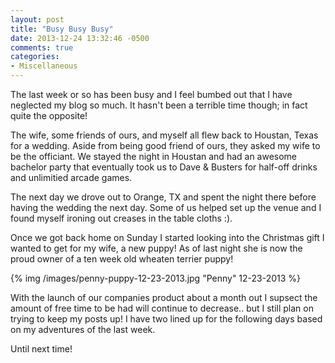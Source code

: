 ```yaml
---
layout: post
title: "Busy Busy Busy"
date: 2013-12-24 13:32:46 -0500
comments: true
categories: 
- Miscellaneous
---
```

The last week or so has been busy and I feel bumbed out that I have neglected
my blog so much.  It hasn't been a terrible time though; in fact quite the
opposite!

<!-- more -->

The wife, some friends of ours, and myself all flew back to Houstan, Texas for
a wedding.  Aside from being good friend of ours, they asked my wife to be the
officiant.  We stayed the night in Houstan and had an awesome bachelor party
that eventually took us to Dave & Busters for half-off drinks and unlimitied
arcade games.

The next day we drove out to Orange, TX and spent the night there before having
the wedding the next day.  Some of us helped set up the venue and I found
myself ironing out creases in the table cloths :).

Once we got back home on Sunday I started looking into the Christmas gift I
wanted to get for my wife, a new puppy!  As of last night she is now the proud
owner of a ten week old wheaten terrier puppy!

{% img /images/penny-puppy-12-23-2013.jpg "Penny" 12-23-2013 %}

With the launch of our companies product about a month out I supsect the amount
of free time to be had will continue to decrease.. but I still plan on trying
to keep my posts up!  I have two lined up for the following days based on my
adventures of the last week.

Until next time!
